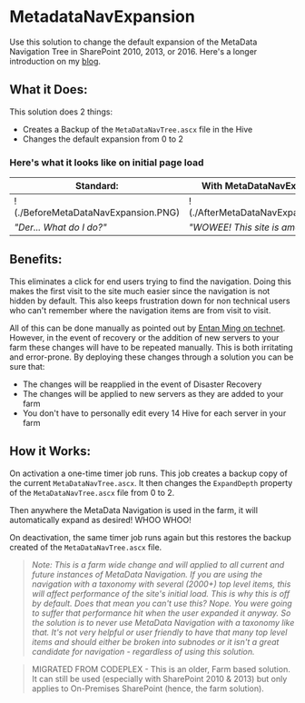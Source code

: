 # MetadataNavExpansion

Use this solution to change the default expansion of the MetaData Navigation Tree in SharePoint 2010, 2013, or 2016. Here's a longer introduction on my [blog](https://thechriskent.com/2012/05/09/changing-the-default-expansion-of-metadata-navigation-on-initial-page-load/]).

## What it Does:
This solution does 2 things:
- Creates a Backup of the `MetaDataNavTree.ascx` file in the Hive
- Changes the default expansion from 0 to 2

### Here's what it looks like on initial page load
| Standard: | With MetaDataNavExpansion: |
----- | -----
|!(./BeforeMetaDataNavExpansion.PNG)|!(./AfterMetaDataNavExpansion.PNG)|
| _"Der... What do I do?"_ | _"WOWEE! This site is amazing!"_ |

## Benefits:
This eliminates a click for end users trying to find the navigation. Doing this makes the first visit to the site much easier since the navigation is not hidden by default. This also keeps frustration down for non technical users who can't remember where the navigation items are from visit to visit.

All of this can be done manually as pointed out by [Entan Ming on technet](http://social.technet.microsoft.com/Forums/sk-SK/sharepoint2010customization/thread/0b12f4d4-e899-4bd3-8aed-02d85e8ecf8d). However, in the event of recovery or the addition of new servers to your farm these changes will have to be repeated manually. This is both irritating and error-prone. By deploying these changes through a solution you can be sure that:
- The changes will be reapplied in the event of Disaster Recovery
- The changes will be applied to new servers as they are added to your farm
- You don't have to personally edit every 14 Hive for each server in your farm

## How it Works:
On activation a one-time timer job runs. This job creates a backup copy of the current `MetaDataNavTree.ascx`. It then changes the `ExpandDepth` property of the `MetaDataNavTree.ascx` file from 0 to 2.

Then anywhere the MetaData Navigation is used in the farm, it will automatically expand as desired! WHOO WHOO!

On deactivation, the same timer job runs again but this restores the backup created of the `MetaDataNavTree.ascx` file.


> _Note: This is a farm wide change and will applied to all current and future instances of MetaData Navigation. If you are using the navigation with a taxonomy with several (2000+)  top level items, this will affect performance of the site's initial load. This is why this is off by default. Does that mean you can't use this? Nope. You were going to suffer that performance hit when the user expanded it anyway. So the solution is to never use MetaData Navigation with a taxonomy like that. It's not very helpful or user friendly to have that many top level items and should either be broken into subnodes or it isn't a great candidate for navigation - regardless of using this solution._

> MIGRATED FROM CODEPLEX - This is an older, Farm based solution. It can still be used (especially with SharePoint 2010 & 2013) but only applies to On-Premises SharePoint (hence, the farm solution).
